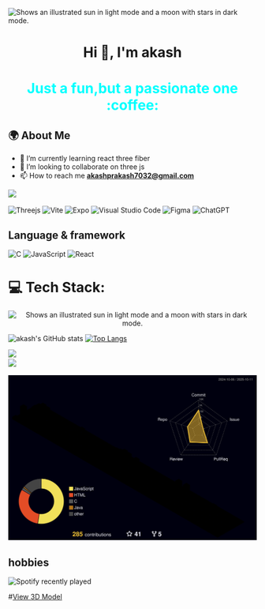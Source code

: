 

![Shows an illustrated sun in light mode and a moon with stars in dark mode.](https://user-images.githubusercontent.com/74038190/213910845-af37a709-8995-40d6-be59-724526e3c3d7.gif)



<h1 align="center">Hi 👋, I'm akash</h1>

 <h1 align="center" style="color:Aqua" >Just a fun,but a passionate one :coffee:  </h1> 

## 🌍 About Me
- 🌱 I’m currently learning react three fiber
- 👯 I’m looking to collaborate on three js
- 📫 How to reach me **akashprakash7032@gmail.com**

![](https://komarev.com/ghpvc/?username=akashprakash12&color=blue)

![Threejs](https://img.shields.io/badge/threejs-black?style=for-the-badge&logo=three.js&logoColor=white)
![Vite](https://img.shields.io/badge/vite-%23646CFF.svg?style=for-the-badge&logo=vite&logoColor=white)
![Expo](https://img.shields.io/badge/expo-1C1E24?style=for-the-badge&logo=expo&logoColor=#D04A37)
![Visual Studio Code](https://img.shields.io/badge/Visual%20Studio%20Code-0078d7.svg?style=for-the-badge&logo=visual-studio-code&logoColor=white)
![Figma](https://img.shields.io/badge/figma-%23F24E1E.svg?style=for-the-badge&logo=figma&logoColor=white)
![ChatGPT](https://img.shields.io/badge/chatGPT-74aa9c?style=for-the-badge&logo=openai&logoColor=white)


## Language & framework
![C](https://img.shields.io/badge/c-%2300599C.svg?style=for-the-badge&logo=c&logoColor=white)
![JavaScript](https://img.shields.io/badge/javascript-%23323330.svg?style=for-the-badge&logo=javascript&logoColor=%23F7DF1E)
![React](https://img.shields.io/badge/react-%2320232a.svg?style=for-the-badge&logo=react&logoColor=%2361DAFB)

# 💻 Tech Stack:
<!-- <div style="display: flex; justify-content: space-between; align-items: center; width: 100%; margin-right:20px; ">
  <picture>
    <source media="(prefers-color-scheme: dark)" srcset="https://user-images.githubusercontent.com/74038190/216644497-1951db19-8f3d-4e44-ac08-8e9d7e0d94a7.gif">
    <source media="(prefers-color-scheme: light)" srcset="https://user-images.githubusercontent.com/74038190/216644497-1951db19-8f3d-4e44-ac08-8e9d7e0d94a7.gif">
   
  </picture>
  </div> -->
<p align="center">
   <img  alt="Shows an illustrated sun in light mode and a moon with stars in dark mode." src="https://user-images.githubusercontent.com/74038190/216644497-1951db19-8f3d-4e44-ac08-8e9d7e0d94a7.gif"  width="500" >
</p>

![akash's GitHub stats](https://github-readme-stats.vercel.app/api?username=akashprakash12&show_icons=true&theme=tokyonight) 
[![Top Langs](https://github-readme-stats.vercel.app/api/top-langs/?username=akashprakash12&layout=donut)](https://github.com/akashprakash12/github-readme-stats)

![](https://github-readme-streak-stats.herokuapp.com/?user=akashprakash12&theme=tokyonight&hide_border=false)<br/>
![](https://github-readme-activity-graph.vercel.app/graph?username=akashprakash12&theme=tokyo-night)

![](./profile-3d-contrib/profile-night-rainbow.svg)




## hobbies
![Spotify recently played](https://spotify-recently-played-readme.vercel.app/api?user=31uveaid35xeihv6hw6zxw5cnnky)



#[View 3D Model ](https://github.com/akashprakash12/3dmodel/blob/main/prins_jellyfish-converted-ASCII.stl)










